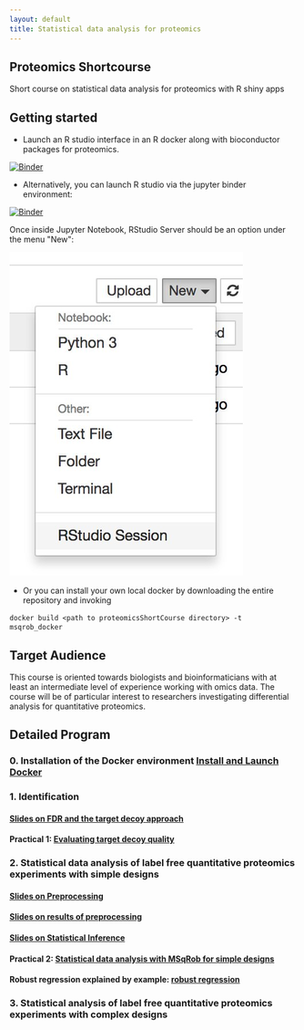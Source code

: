 ```yaml
---
layout: default
title: Statistical data analysis for proteomics
---
```


## Proteomics Shortcourse

Short course on statistical data analysis for proteomics with R shiny apps

## Getting started

- Launch an R studio interface in an R docker along with bioconductor packages for proteomics.

[![Binder](http://mybinder.org/badge.svg)](http://mybinder.org/v2/gh/statOmics/proteomicsShortCourse/master?urlpath=rstudio)

- Alternatively, you can launch R studio via the jupyter binder environment:

[![Binder](http://mybinder.org/badge.svg)](http://mybinder.org/v2/gh/statOmics/proteomicsShortCourse/master)

Once inside Jupyter Notebook, RStudio Server should be an option under the menu
"New":

![](./pages/figs/rstudio-session.jpg)

- Or you can install your own local docker by downloading the entire repository and invoking
```
docker build <path to proteomicsShortCourse directory> -t msqrob_docker
```

## Target Audience
This course is oriented towards biologists and bioinformaticians with at least an intermediate level of experience working with omics data. The course will be of particular interest to researchers investigating differential analysis for quantitative proteomics.

## Detailed Program

### 0. Installation of the Docker environment [Install and Launch Docker](pages/installLaunchDocker.md)

### 1. Identification
#### [Slides on FDR and the target decoy approach](assets/1_Identification_Evaluation_Target_Decoy_Approach.pdf)

#### Practical 1: [Evaluating target decoy quality](pages/Identification.md)

### 2. Statistical data analysis of label free quantitative proteomics experiments with simple designs

#### [Slides on Preprocessing](assets/2_MSqRob_data_analysisI.pdf)
#### [Slides on results of preprocessing](assets/2_MSqRob_data_analysisIb.pdf)
#### [Slides on Statistical Inference](assets/2_MSqRob_data_analysisII.pdf)

#### Practical 2: [Statistical data analysis with MSqRob for simple designs](pages/sdaMsqrobSimple.md)
#### Robust regression explained by example: [robust regression](pages/robustRegression.nb.html)

### 3. Statistical analysis of label free quantitative proteomics experiments with complex designs
